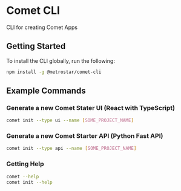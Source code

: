 # Comet CLI

CLI for creating Comet Apps

## Getting Started

To install the CLI globally, run the following:

```sh
npm install -g @metrostar/comet-cli
```

## Example Commands

### Generate a new Comet Stater UI (React with TypeScript)

```sh
comet init --type ui --name [SOME_PROJECT_NAME]
```

### Generate a new Comet Starter API (Python Fast API)

```sh
comet init --type api --name [SOME_PROJECT_NAME]
```

### Getting Help

```sh
comet --help
comet init --help
```
